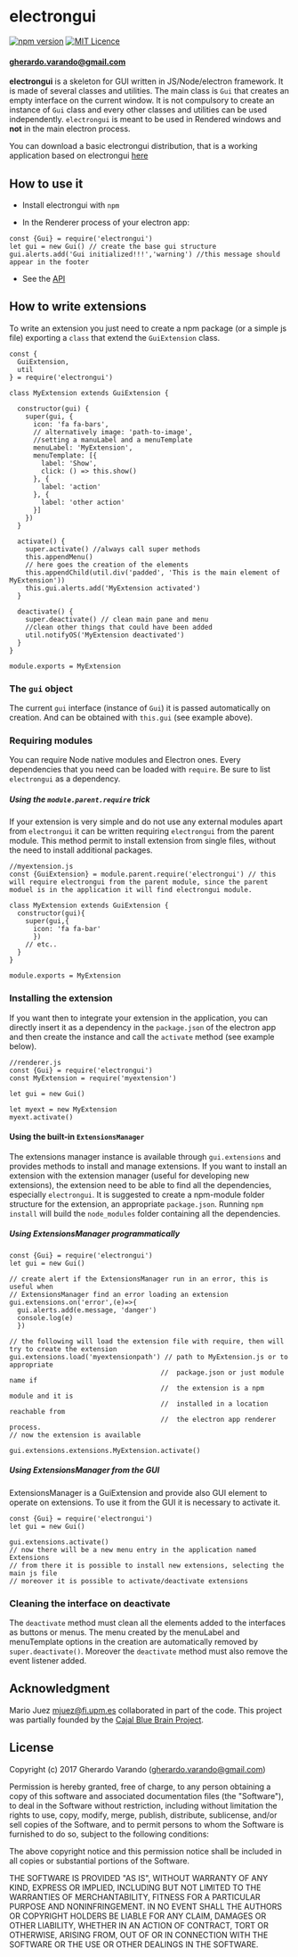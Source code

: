 # electrongui

[![npm version](https://badge.fury.io/js/electrongui.svg)](https://badge.fury.io/js/electrongui)
[![MIT Licence](https://badges.frapsoft.com/os/mit/mit.png?v=103)](https://opensource.org/licenses/mit-license.php)
#### [gherardo.varando@gmail.com](mailto:gherardo.varando@gmail.com)

**electrongui** is a skeleton for GUI written in JS/Node/electron framework. It is made of several classes and utilities. The main class is `Gui` that creates an empty interface on the current window. It is not compulsory to create an instance of `Gui` class and every other classes and utilities can be used independently. `electrongui` is meant to be used in Rendered windows and **not** in the main electron process.

You can download a basic electrongui distribution, that is a working application based on electrongui [here]()
## How to use it

- Install electrongui with `npm`

- In the Renderer process of your electron app:

 ```
const {Gui} = require('electrongui')
let gui = new Gui() // create the base gui structure
gui.alerts.add('Gui initialized!!!','warning') //this message should appear in the footer
 ```

- See the [API](https://gherardovarando.github.io/electrongui/API.html)


## How to write extensions

To write an extension you just need to create a npm package (or a simple js file) exporting a `class` that extend the `GuiExtension` class.

```
const {
  GuiExtension,
  util
} = require('electrongui')

class MyExtension extends GuiExtension {

  constructor(gui) {
    super(gui, {
      icon: 'fa fa-bars',
      // alternatively image: 'path-to-image',
      //setting a manuLabel and a menuTemplate
      menuLabel: 'MyExtension',
      menuTemplate: [{
        label: 'Show',
        click: () => this.show()
      }, {
        label: 'action'
      }, {
        label: 'other action'
      }]
    })
  }

  activate() {
    super.activate() //always call super methods
    this.appendMenu()
    // here goes the creation of the elements
    this.appendChild(util.div('padded', 'This is the main element of MyExtension'))
    this.gui.alerts.add('MyExtension activated')
  }

  deactivate() {
    super.deactivate() // clean main pane and menu
    //clean other things that could have been added
    util.notifyOS('MyExtension deactivated')
  }
}

module.exports = MyExtension
```


### The `gui` object

The current `gui` interface (instance of `Gui`) it is passed automatically on creation. And can be obtained with `this.gui` (see example above).

### Requiring modules

You can require Node native modules and Electron ones. Every dependencies that you need can be loaded with `require`. Be sure to list `electrongui` as a dependency.

##### Using the `module.parent.require` trick
If your extension is very simple and do not use any external modules apart from `electrongui` it can be written requiring `electrongui` from the parent module.
This method permit to install extension from single files, without the need to install additional packages.

```
//myextension.js
const {GuiExtension} = module.parent.require('electrongui') // this will require electrongui from the parent module, since the parent moduel is in the application it will find electrongui module.

class MyExtension extends GuiExtension {
  constructor(gui){
    super(gui,{
      icon: 'fa fa-bar'
      })
    // etc..
  }
}

module.exports = MyExtension
```

### Installing the extension

If you want then to integrate your extension in the application, you can directly insert it as a dependency in the `package.json` of the electron app and then create the instance and call the `activate` method (see example below).

```
//renderer.js
const {Gui} = require('electrongui')
const MyExtension = require('myextension')

let gui = new Gui()

let myext = new MyExtension
myext.activate()
```


#### Using the built-in `ExtensionsManager`

The extensions manager instance is available through `gui.extensions` and provides methods to install and manage extensions. If you want to install an extension with the extension manager (useful for developing new extensions), the extension need to be able to find all the dependencies, especially `electrongui`. It is suggested to create a npm-module folder structure for the extension, an appropriate `package.json`. Running `npm install` will build the `node_modules` folder containing all the dependencies.

##### Using ExtensionsManager programmatically

```
const {Gui} = require('electrongui')
let gui = new Gui()

// create alert if the ExtensionsManager run in an error, this is useful when
// ExtensionsManager find an error loading an extension
gui.extensions.on('error',(e)=>{
  gui.alerts.add(e.message, 'danger')
  console.log(e)
  })

// the following will load the extension file with require, then will try to create the extension
gui.extensions.load('myextensionpath') // path to MyExtension.js or to appropriate
                                      //  package.json or just module name if
                                      //  the extension is a npm module and it is                                    
                                      //  installed in a location reachable from
                                      //  the electron app renderer process.
// now the extension is available

gui.extensions.extensions.MyExtension.activate()

```

##### Using ExtensionsManager from the GUI

ExtensionsManager is a GuiExtension and provide also GUI element to operate on extensions.
To use it from the GUI it is necessary to activate it.

```
const {Gui} = require('electrongui')
let gui = new Gui()

gui.extensions.activate()
// now there will be a new menu entry in the application named Extensions
// from there it is possible to install new extensions, selecting the main js file
// moreover it is possible to activate/deactivate extensions
```

### Cleaning the interface on deactivate

The `deactivate` method must clean all the elements added to the interfaces as buttons or menus. The menu created by the menuLabel and menuTemplate options in the creation are automatically removed by `super.deactivate()`. Moreover the `deactivate` method must also remove the event listener added.


## Acknowledgment

Mario Juez [mjuez@fi.upm.es](mailto:mjuez@fi.upm.es) collaborated in part of the code. This project was partially founded by the [Cajal Blue Brain Project](http://cajalbbp.cesvima.upm.es/).

## License

Copyright (c) 2017 Gherardo Varando (gherardo.varando@gmail.com)

Permission is hereby granted, free of charge, to any person obtaining a copy of this software and associated documentation files (the "Software"), to deal in the Software without restriction, including without limitation the rights to use, copy, modify, merge, publish, distribute, sublicense, and/or sell copies of the Software, and to permit persons to whom the Software is furnished to do so, subject to the following conditions:

The above copyright notice and this permission notice shall be included in all copies or substantial portions of the Software.

THE SOFTWARE IS PROVIDED "AS IS", WITHOUT WARRANTY OF ANY KIND, EXPRESS OR IMPLIED, INCLUDING BUT NOT LIMITED TO THE WARRANTIES OF MERCHANTABILITY, FITNESS FOR A PARTICULAR PURPOSE AND NONINFRINGEMENT. IN NO EVENT SHALL THE AUTHORS OR COPYRIGHT HOLDERS BE LIABLE FOR ANY CLAIM, DAMAGES OR OTHER LIABILITY, WHETHER IN AN ACTION OF CONTRACT, TORT OR OTHERWISE, ARISING FROM, OUT OF OR IN CONNECTION WITH THE SOFTWARE OR THE USE OR OTHER DEALINGS IN THE SOFTWARE.
